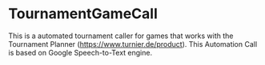 # TournamentGameCall
This is a automated tournament caller for games that works with the Tournament Planner (https://www.turnier.de/product). This Automation Call is based on Google Speech-to-Text
engine.
